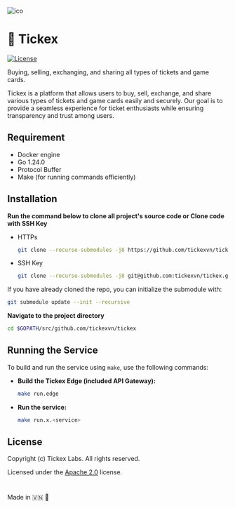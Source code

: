 ![ico](public/assets/favicon.ico)

# 🎫 Tickex

[![License](https://img.shields.io/badge/license-Apache%202.0-blue.svg)](http://www.apache.org/licenses/LICENSE-2.0)

Buying, selling, exchanging, and sharing all types of tickets and game cards.

Tickex is a platform that allows users to buy, sell, exchange, and share various types of tickets and game cards easily and securely. Our goal is to provide a seamless experience for ticket enthusiasts while ensuring transparency and trust among users.

## Requirement

- Docker engine
- Go 1.24.0
- Protocol Buffer
- Make (for running commands efficiently)

## Installation

**Run the command below to clone all project's source code or Clone code with SSH Key** 
- HTTPs
    ```sh
    git clone --recurse-submodules -j8 https://github.com/tickexvn/tickex.git $GOPATH/src/github.com/tickexvn/tickex
    ```
- SSH Key
    ```sh
    git clone --recurse-submodules -j8 git@github.com:tickexvn/tickex.git $GOPATH/src/github.com/tickexvn/tickex
    ```

If you have already cloned the repo, you can initialize the submodule with:
```sh
git submodule update --init --recursive
```

**Navigate to the project directory**
```sh
cd $GOPATH/src/github.com/tickexvn/tickex
```

## Running the Service

To build and run the service using `make`, use the following commands:

- **Build the Tickex Edge (included API Gateway):**
  ```sh
  make run.edge
  ```

- **Run the service:**
  ```sh
  make run.x.<service>
  ```

## License

Copyright (c) Tickex Labs. All rights reserved.

Licensed under the [Apache 2.0](LICENSE) license.

#

Made in 🇻🇳 🚀